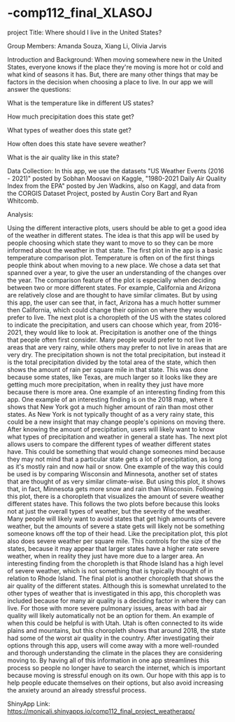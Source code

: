 # -comp112_final_XLASOJ
project
Title: Where should I live in the United States?

Group Members: Amanda Souza, Xiang Li, Olivia Jarvis

Introduction and Background: When moving somewhere new in the United States, everyone knows if the place they're moving is more hot or cold and what kind of seasons it has. But, there are many other things that may be factors in the decision when choosing a place to live. In our app we will answer the questions:

What is the temperature like in different US states?

How much precipitation does this state get?

What types of weather does this state get?

How often does this state have severe weather?

What is the air quality like in this state?

Data Collection: In this app, we use the datasets "US Weather Events (2016 - 2021)" posted by Sobhan Moosavi on Kaggle, "1980-2021 Daily Air Quality Index from the EPA" posted by Jen Wadkins, also on Kaggl, and data from the CORGIS Dataset Project, posted by Austin Cory Bart and Ryan Whitcomb. 

Analysis: 

  Using the different interactive plots, users should be able to get a good idea of the weather in different states. The idea is that this app will be used by people choosing which state they want to move to so they can be more informed about the weather in that state. 
  The first plot in the app is a basic temperature comparison plot. Temperature is often on of the first things people think about when moving to a new place. We chose a data set that spanned over a year, to give the user an understanding of the changes over the year. The comparison feature of the plot is especially when deciding between two or more different states. For example, California and Arizona are relatively close and are thought to have similar climates. But by using this app, the user can see that, in fact, Arizona has a much hotter summer then California, which could change their opinion on where they would prefer to live. 
  The next plot is a choropleth of the US with the states colored to indicate the precipitation, and users can choose which year, from 2016-2021, they would like to look at. Precipitation is another one of the things that people often first consider. Many people would prefer to not live in areas that are very rainy, while others may prefer to not live in areas that are very dry. The precipitation shown is not the total precipitation, but instead it is the total precipitation divided by the total area of the state, which then shows the amount of rain per square mile in that state. This was done because some states, like Texas, are much larger so it looks like they are getting much more precipitation, when in reality they just have more because there is more area. One example of an interesting finding from this app. One example of an interesting finding is on the 2018 map, where it shows that New York got a much higher amount of rain than most other states. As New York is not typically thought of as a very rainy state, this could be a new insight that may change people's opinions on moving there. 
  After knowing the amount of precipitation, users will likely want to know what types of precipitation and weather in general a state has. The next plot allows users to compare the different types of weather different states have. This could be something that would change someones mind because they may not mind that a particular state gets a lot of precipitation, as long as it's mostly rain and now hail or snow. One example of the way this could be used is by comparing Wisconsin and Minnesota, another set of states that are thought of as very similar climate-wise. But using this plot, it shows that, in fact, Minnesota gets more snow and rain than Wisconsin. 
  Following this plot, there is a choropleth that visualizes the amount of severe weather different states have. This follows the two plots before because this looks not at just the overall types of weather, but the severity of the weather. Many people will likely want to avoid states that get high amounts of severe weather, but the amounts of severe a state gets will likely not be something someone knows off the top of their head. Like the precipitation plot, this plot also does severe weather per square mile. This controls for the size of the states, because it may appear that larger states have a higher rate severe weather, when in reality they just have more due to a larger area. An interesting finding from the choropleth is that Rhode Island has a high level of severe weather, which is not something that is typically thought of in relation to Rhode Island.
  The final plot is another choropleth that shows the air quality of the different states. Although this is somewhat unrelated to the other types of weather that is investigated in this app, this choropleth was included because for many air quality is a deciding factor in where they can live. For those with more severe pulmonary issues, areas with bad air quality will likely automatically not be an option for them. An example of when this could be helpful is with Utah. Utah is often connected to its wide plains and mountains, but this choropleth shows that around 2018, the state had some of the worst air quality in the country. 
  After investigating their options through this app, users will come away with a more well-rounded and thorough understanding the climate in the places they are considering moving to. By having all of this information in one app streamlines this process so people no longer have to search the internet, which is important because moving is stressful enough on its own. Our hope with this app is to help people educate themselves on their options, but also avoid increasing the anxiety around an already stressful process. 

ShinyApp Link: https://monicali.shinyapps.io/comp112_final_project_weatherapp/